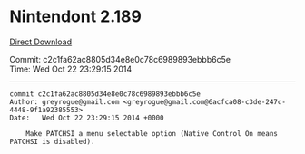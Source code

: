# Nintendont 2.189
[Direct Download](./Nintendont.zip)

Commit: c2c1fa62ac8805d34e8e0c78c6989893ebbb6c5e  
Time: Wed Oct 22 23:29:15 2014   

-----

```
commit c2c1fa62ac8805d34e8e0c78c6989893ebbb6c5e
Author: greyrogue@gmail.com <greyrogue@gmail.com@6acfca08-c3de-247c-4448-9f1a92385553>
Date:   Wed Oct 22 23:29:15 2014 +0000

    Make PATCHSI a menu selectable option (Native Control On means PATCHSI is disabled).
```

